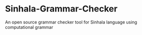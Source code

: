 # Sinhala-Grammar-Checker
An open source grammar checker tool for Sinhala language using computational grammar
